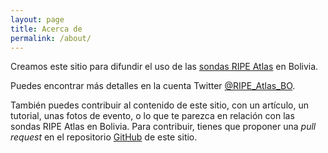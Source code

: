 ```yaml
---
layout: page
title: Acerca de
permalink: /about/
---
```


Creamos este sitio para difundir el uso de las [sondas RIPE Atlas](https://atlas.ripe.net/) en Bolivia.

Puedes encontrar más detalles en la cuenta Twitter [@RIPE_Atlas_BO](https://twitter.com/RIPE_Atlas_BO).

También puedes contribuir al contenido de este sitio, con un artículo, un tutorial, unas fotos de evento, o lo que te parezca en relación con las sondas RIPE Atlas en Bolivia. Para contribuir, tienes que proponer una *pull request* en el repositorio [GitHub](https://github.com/RipeAtlasBolivia/atlas.tecnologia.bo) de este sitio.
